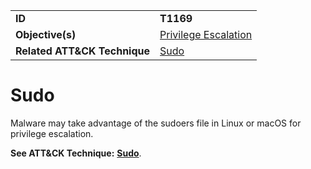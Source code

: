 |||
|---------|------------------------|
|**ID**|**T1169**|
|**Objective(s)**|[Privilege Escalation](../privilege-escalation)|
|**Related ATT&CK Technique**|[Sudo](https://attack.mitre.org/techniques/T1169)|

Sudo
====
Malware may take advantage of the sudoers file in Linux or macOS for privilege escalation.

**See ATT&CK Technique:** [**Sudo**](https://attack.mitre.org/techniques/T1169).